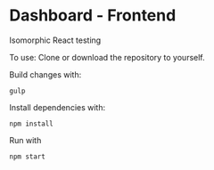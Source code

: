 
# Dashboard - Frontend

Isomorphic React testing

To use: Clone or download the repository to yourself.

Build changes with:
```
gulp
```

Install dependencies with:
```
npm install
```

Run with
```
npm start
```
